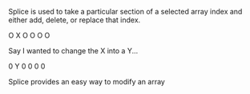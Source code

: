 
<!-- A sentence explanation of what the topic/function
 does without being overly technical -->

Splice is used to take a particular section of a selected array index and either add, delete, or replace that index.

<!-- Use a non-programming illustration of what this is/does -->

 O X O O O O 

 Say I wanted to change the X into a Y...

 0 Y 0 0 0 0

<!-- Possible Uses For This Function: -->

Splice provides an easy way to modify an array



<!-- How to call it with description of what each part does -->



<!-- Example scenario(s) in which to use this function and example(s) of it's 
implementation with html and css (if necessary) -->
